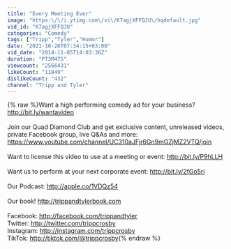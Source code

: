 ```yaml
---
title: "Every Meeting Ever"
image: "https:\/\/i.ytimg.com\/vi\/K7agjXFFQJU\/hqdefault.jpg"
vid_id: "K7agjXFFQJU"
categories: "Comedy"
tags: ["Tripp","Tyler","Humor"]
date: "2021-10-26T07:34:15+03:00"
vid_date: "2014-11-05T14:03:36Z"
duration: "PT3M47S"
viewcount: "2566431"
likeCount: "11849"
dislikeCount: "432"
channel: "Tripp and Tyler"
---
```

{% raw %}Want a high performing comedy ad for your business? <a rel="nofollow" target="blank" href="http://bit.ly/wantavideo">http://bit.ly/wantavideo</a> <br /><br />Join our Quad Diamond Club and get exclusive content, unreleased videos, private Facebook group, live Q&amp;As and more: <a rel="nofollow" target="blank" href="https://www.youtube.com/channel/UC310aJFjr6Gn9mGZjMZ2VTQ/join">https://www.youtube.com/channel/UC310aJFjr6Gn9mGZjMZ2VTQ/join</a><br /><br />Want to license this video to use at a meeting or event: <a rel="nofollow" target="blank" href="http://bit.ly/P9hLLH">http://bit.ly/P9hLLH</a> <br /><br />Want us to perform at your next corporate event: <a rel="nofollow" target="blank" href="http://bit.ly/2fGo5ri">http://bit.ly/2fGo5ri</a><br /><br />Our Podcast: <a rel="nofollow" target="blank" href="http://apple.co/1VDQz54">http://apple.co/1VDQz54</a><br /><br />Our book! <a rel="nofollow" target="blank" href="http://trippandtylerbook.com">http://trippandtylerbook.com</a><br /><br />Facebook: <a rel="nofollow" target="blank" href="http://facebook.com/trippandtyler">http://facebook.com/trippandtyler</a><br />Twitter: <a rel="nofollow" target="blank" href="http://twitter.com/trippcrosby">http://twitter.com/trippcrosby</a><br />Instagram: <a rel="nofollow" target="blank" href="http://instagram.com/trippcrosby">http://instagram.com/trippcrosby</a><br />TikTok: <a rel="nofollow" target="blank" href="http://tiktok.com/@trippcrosby">http://tiktok.com/@trippcrosby</a>{% endraw %}
